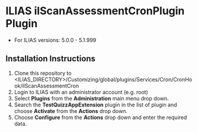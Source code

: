 # ILIAS ilScanAssessmentCronPlugin Plugin
* For ILIAS versions: 5.0.0 - 5.1.999

## Installation Instructions
1. Clone this repository to <ILIAS_DIRECTORY>/Customizing/global/plugins/Services/Cron/CronHook/ilScanAssessmentCron
2. Login to ILIAS with an administrator account (e.g. root)
3. Select **Plugins** from the **Administration** main menu drop down.
4. Search the **TestQuizzAppExtension** plugin in the list of plugin and choose **Activate** from the **Actions** drop down.
5. Choose **Configure** from the **Actions** drop down and enter the required data.
